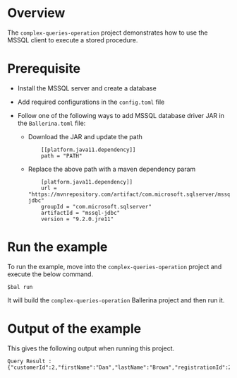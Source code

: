 # Overview

The `complex-queries-operation` project demonstrates how to use the MSSQL client to execute a stored procedure.

# Prerequisite

* Install the MSSQL server and create a database

* Add required configurations in the `config.toml` file

* Follow one of the following ways to add MSSQL database driver JAR in the `Ballerina.toml` file:
    * Download the JAR and update the path
        ```
            [[platform.java11.dependency]]
            path = "PATH"
        ```

    * Replace the above path with a maven dependency param
        ```
            [platform.java11.dependency]]
            url = "https://mvnrepository.com/artifact/com.microsoft.sqlserver/mssql-jdbc"
            groupId = "com.microsoft.sqlserver"
            artifactId = "mssql-jdbc"
            version = "9.2.0.jre11"
        ```
# Run the example

To run the example, move into the `complex-queries-operation` project and execute the below command.

```
$bal run
```
It will build the `complex-queries-operation` Ballerina project and then run it.

# Output of the example

This gives the following output when running this project.

```ballerina
Query Result :
{"customerId":2,"firstName":"Dan","lastName":"Brown","registrationId":2,"creditLimit":10000.0,"country":"UK"}
```